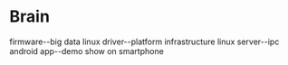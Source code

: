 # Brain
firmware--big data
linux driver--platform infrastructure 
linux server--ipc
android app--demo show on smartphone
